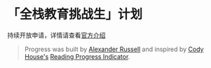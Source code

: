 # 「全栈教育挑战生」计划

持续开放申请，详情请查看[官方介绍](https://www.bpteach.com/join-us/)





> Progress was built by [Alexander Russell](http://alexanderussell.org) and inspired by [Cody House's](https://codyhouse.co/) [Reading Progress Indicator](https://codyhouse.co/demo/reading-progress-indicator/index.html). 